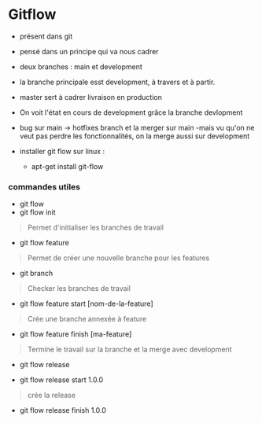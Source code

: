 # Gitflow
- présent dans git
- pensé dans un principe qui va nous cadrer
- deux branches : main et development
- la branche principale esst development, à travers et à partir.
- master sert à cadrer livraison en production
- On voit l'état en cours de development grâce la branche devlopment
- bug sur main -> hotfixes branch et la merger sur main
-mais vu qu'on ne veut pas perdre les fonctionnalités, on la merge aussi sur development

- installer git flow sur linux : 
	- apt-get install git-flow

### commandes utiles
- git flow
- git flow init
> Permet d'initialiser les branches de travail
- git flow feature
> Permet de créer une nouvelle branche pour les features
- git branch
> Checker les branches de travail
- git flow feature start [nom-de-la-feature]
> Crée une branche annexée à feature
- git flow feature finish [ma-feature]
> Termine le travail sur la branche et la merge avec development
- git flow release
> 
- git flow release start 1.0.0
> crée la release
- git flow release finish 1.0.0
